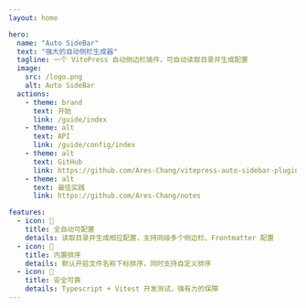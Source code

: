 ```yaml
---
layout: home

hero:
  name: "Auto SideBar"
  text: "强大的自动侧栏生成器"
  tagline: 一个 VitePress 自动侧边栏插件，可自动读取目录并生成配置
  image:
    src: /logo.png
    alt: Auto SideBar
  actions:
    - theme: brand
      text: 开始
      link: /guide/index
    - theme: alt
      text: API
      link: /guide/config/index
    - theme: alt
      text: GitHub
      link: https://github.com/Ares-Chang/vitepress-auto-sidebar-plugin
    - theme: alt
      text: 最佳实践
      link: https://github.com/Ares-Chang/notes

features:
  - icon: 🚀
    title: 全自动可配置
    details: 读取目录并生成相应配置，支持同级多个侧边栏、Frontmatter 配置
  - icon: 🔌
    title: 内置排序
    details: 默认开启文件名称下标排序，同时支持自定义排序
  - icon: 🦾
    title: 安全可靠
    details: Typescript + Vitest 开发测试，强有力的保障
---
```


<style>
:root {
  --vp-home-hero-name-color: transparent;
  --vp-home-hero-name-background: -webkit-linear-gradient(220deg, #bd34fe 20%, #41d1ff);

  --vp-home-hero-image-background-image: linear-gradient(-90deg, #bd34fe 50%, #47caff 50%);
  --vp-home-hero-image-filter: blur(44px);
}

@media (min-width: 640px) {
  :root {
    --vp-home-hero-image-filter: blur(56px);
  }
}

@media (min-width: 960px) {
  :root {
    --vp-home-hero-image-filter: blur(68px);
  }
}
</style>
